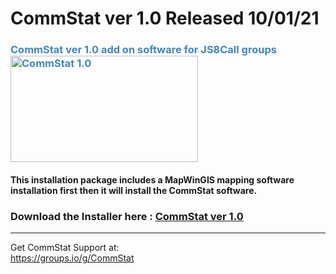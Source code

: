 # CommStat ver 1.0 Released 10/01/21
<h3 style="color: #4485b8;">CommStat ver 1.0 add on software for JS8Call groups&nbsp;&nbsp;<img src="https://github.com/W5DMH/CommStat/raw/main/version1prod.png" alt="CommStat 1.0" width="300" height="170" /></h3>
<h4>This installation package includes a MapWinGIS mapping software installation first then it will install the CommStat software.&nbsp;</h4>
<h3>Download the Installer here :&nbsp;<a href="https://github.com/W5DMH/CommStat/raw/main/SetupCommStat.msi" target="_blank" rel="noopener">CommStat ver 1.0</a></h3>
<hr />

Get CommStat Support at: <br>
https://groups.io/g/CommStat
